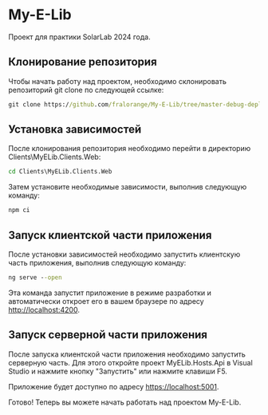 # My-E-Lib

Проект для практики SolarLab 2024 года.

## Клонирование репозитория

Чтобы начать работу над проектом, необходимо склонировать репозиторий git clone по следующей ссылке:

```cmd
git clone https://github.com/fralorange/My-E-Lib/tree/master-debug-deployment
```

## Установка зависимостей

После клонирования репозитория необходимо перейти в директорию Clients\MyELib.Clients.Web:

```cmd
cd Clients\MyELib.Clients.Web
```

Затем установите необходимые зависимости, выполнив следующую команду:

```cmd
npm ci
```

## Запуск клиентской части приложения

После установки зависимостей необходимо запустить клиентскую часть приложения, выполнив следующую команду:

```cmd
ng serve --open
```

Эта команда запустит приложение в режиме разработки и автоматически откроет его в вашем браузере по адресу <http://localhost:4200>.

## Запуск серверной части приложения

После запуска клиентской части приложения необходимо запустить серверную часть. Для этого откройте проект MyELib.Hosts.Api в Visual Studio и нажмите кнопку "Запустить" или нажмите клавиши F5.

Приложение будет доступно по адресу <https://localhost:5001>.

Готово! Теперь вы можете начать работать над проектом My-E-Lib.

